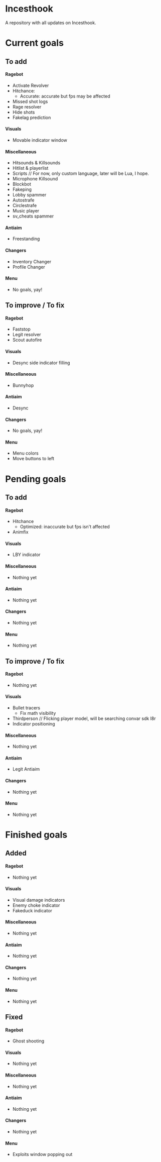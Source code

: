 # Incesthook
A repository with all updates on Incesthook.

# Current goals
## To add
#### Ragebot
- Activate Revolver
- Hitchance:
  - Accurate: accurate but fps may be affected
- Missed shot logs
- Rage resolver
- Hide shots
- Fakelag prediction
#### Visuals
- Movable indicator window
#### Miscellaneous
- Hitsounds & Killsounds
- Hitlist & playerlist
- Scripts // For now, only custom language, later will be Lua, I hope.
- Microphone Killsound
- Blockbot
- Fakeping
- Lobby spammer
- Autostrafe
- Circlestrafe
- Music player
- sv_cheats spammer
#### Antiaim
- Freestanding
#### Changers
- Inventory Changer
- Profile Changer
#### Menu
- No goals, yay!
## To improve / To fix
#### Ragebot
- Faststop
- Legit resolver
- Scout autofire
#### Visuals
- Desync side indicator filling
#### Miscellaneous
- Bunnyhop
#### Antiaim
- Desync
#### Changers
- No goals, yay!
#### Menu
- Menu colors
- Move buttons to left

# Pending goals
## To add
#### Ragebot
- Hitchance
  - Optimized: inaccurate but fps isn't affected
- Animfix
#### Visuals
- LBY indicator
#### Miscellaneous
- Nothing yet
#### Antiaim
- Nothing yet
#### Changers
- Nothing yet
#### Menu
- Nothing yet
## To improve / To fix
#### Ragebot
- Nothing yet
#### Visuals
- Bullet tracers
  - Fix math visibility
- Thirdperson // Flicking player model, will be searching convar sdk l8r
- Indicator positioning
#### Miscellaneous
- Nothing yet
#### Antiaim
- Legit Antiaim
#### Changers
- Nothing yet
#### Menu
- Nothing yet

# Finished goals
## Added
#### Ragebot
- Nothing yet
#### Visuals
- Visual damage indicators
- Enemy choke indicator
- Fakeduck indicator
#### Miscellaneous
- Nothing yet
#### Antiaim
- Nothing yet
#### Changers
- Nothing yet
#### Menu
- Nothing yet
## Fixed
#### Ragebot
- Ghost shooting
#### Visuals
- Nothing yet
#### Miscellaneous
- Nothing yet
#### Antiaim
- Nothing yet
#### Changers
- Nothing yet
#### Menu
- Exploits window popping out

